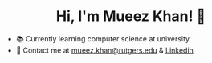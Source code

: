 <h1 align="center">Hi, I'm Mueez Khan! 👋</h1>

- 📚 Currently learning computer science at university
- 💬 Contact me at mueez.khan@rutgers.edu & [Linkedin](https://linkedin.com/in/mueez-khan)
